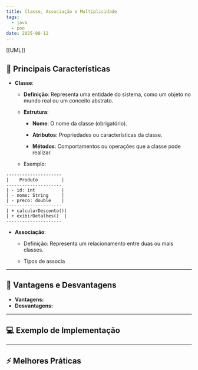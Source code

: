 ```yaml
---
title: Classe, Associação e Multiplicidade
tags:
  - java
  - poo
date: 2025-08-12
---
```

[[UML]]
## 📝 Principais Características

- **Classe**:
	- **Definição**:
		Representa uma entidade do sistema, como um objeto no mundo real ou um conceito abstrato.
		
	- **Estrutura**:
		- **Nome**: O nome da classe (obrigatório).
		  
		- **Atributos**: Propriedades ou características da classe.
		  
		- **Métodos**: Comportamentos ou operações que a classe pode realizar.
		  
	- Exemplo:
``` plaintext
---------------------
|    Produto         |
---------------------
| - id: int          |
| - nome: String     |
| - preco: double    |
---------------------
| + calcularDesconto()|
| + exibirDetalhes()  |
---------------------

```

- **Associação**:
	- Definição:
		Representa um relacionamento entre duas ou mais classes.
		
	- Tipos de associa

---

## 🧩 Vantagens e Desvantagens

- **Vantagens:**
- **Desvantagens:**

---

## 💻 Exemplo de Implementação

---

## ⚡ Melhores Práticas
